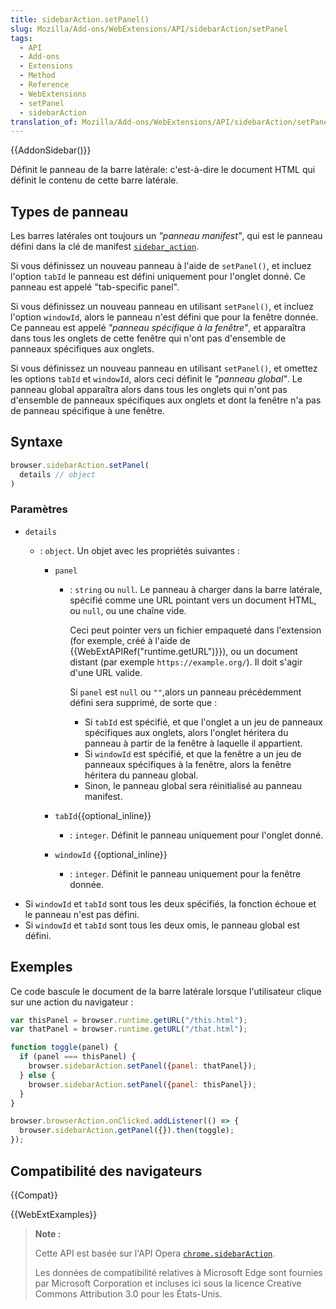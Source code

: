 ```yaml
---
title: sidebarAction.setPanel()
slug: Mozilla/Add-ons/WebExtensions/API/sidebarAction/setPanel
tags:
  - API
  - Add-ons
  - Extensions
  - Method
  - Reference
  - WebExtensions
  - setPanel
  - sidebarAction
translation_of: Mozilla/Add-ons/WebExtensions/API/sidebarAction/setPanel
---
```


{{AddonSidebar()}}

Définit le panneau de la barre latérale: c'est-à-dire le document HTML qui définit le contenu de cette barre latérale.

## Types de panneau

Les barres latérales ont toujours un _"panneau manifest"_, qui est le panneau défini dans la clé de manifest [`sidebar_action`](/fr/Add-ons/WebExtensions/manifest.json/sidebar_action).

Si vous définissez un nouveau panneau à l'aide de `setPanel()`, et incluez l'option `tabId` le panneau est défini uniquement pour l'onglet donné. Ce panneau est appelé "tab-specific panel".

Si vous définissez un nouveau panneau en utilisant `setPanel()`, et incluez l'option `windowId`, alors le panneau n'est défini que pour la fenêtre donnée. Ce panneau est appelé _"panneau spécifique à la fenêtre"_, et apparaîtra dans tous les onglets de cette fenêtre qui n'ont pas d'ensemble de panneaux spécifiques aux onglets.

Si vous définissez un nouveau panneau en utilisant `setPanel()`, et omettez les options `tabId` et `windowId`, alors ceci définit le _"panneau global"_. Le panneau global apparaîtra alors dans tous les onglets qui n'ont pas d'ensemble de panneaux spécifiques aux onglets et dont la fenêtre n'a pas de panneau spécifique à une fenêtre.

## Syntaxe

```js
browser.sidebarAction.setPanel(
  details // object
)
```

### Paramètres

- `details`

  - : `object`. Un objet avec les propriétés suivantes :

    - `panel`

      - : `string` ou `null`. Le panneau à charger dans la barre latérale, spécifié comme une URL pointant vers un document HTML, ou `null`, ou une chaîne vide.

        Ceci peut pointer vers un fichier empaqueté dans l'extension (for exemple, créé à l'aide de {{WebExtAPIRef("runtime.getURL")}}), ou un document distant (par exemple `https://example.org/`). Il doit s'agir d'une URL valide.

        Si `panel` est `null` ou `""`,alors un panneau précédemment défini sera supprimé, de sorte que :

        - Si `tabId` est spécifié, et que l'onglet a un jeu de panneaux spécifiques aux onglets, alors l'onglet héritera du panneau à partir de la fenêtre à laquelle il appartient.
        - Si `windowId` est spécifié, et que la fenêtre a un jeu de panneaux spécifiques à la fenêtre, alors la fenêtre héritera du panneau global.
        - Sinon, le panneau global sera réinitialisé au panneau manifest.

    - `tabId`{{optional_inline}}
      - : `integer`. Définit le panneau uniquement pour l'onglet donné.
    - `windowId` {{optional_inline}}
      - : `integer`. Définit le panneau uniquement pour la fenêtre donnée.

<!---->

- Si `windowId` et `tabId` sont tous les deux spécifiés, la fonction échoue et le panneau n'est pas défini.
- Si `windowId` et `tabId` sont tous les deux omis, le panneau global est défini.

## Exemples

Ce code bascule le document de la barre latérale lorsque l'utilisateur clique sur une action du navigateur :

```js
var thisPanel = browser.runtime.getURL("/this.html");
var thatPanel = browser.runtime.getURL("/that.html");

function toggle(panel) {
  if (panel === thisPanel) {
    browser.sidebarAction.setPanel({panel: thatPanel});
  } else {
    browser.sidebarAction.setPanel({panel: thisPanel});
  }
}

browser.browserAction.onClicked.addListener(() => {
  browser.sidebarAction.getPanel({}).then(toggle);
});
```

## Compatibilité des navigateurs

{{Compat}}

{{WebExtExamples}}

> **Note :**
>
> Cette API est basée sur l'API Opera [`chrome.sidebarAction`](https://dev.opera.com/extensions/sidebar-action-api/).
>
> Les données de compatibilité relatives à Microsoft Edge sont fournies par Microsoft Corporation et incluses ici sous la licence Creative Commons Attribution 3.0 pour les États-Unis.

<!--
// Copyright 2015 The Chromium Authors. All rights reserved.
//
// Redistribution and use in source and binary forms, with or without
// modification, are permitted provided that the following conditions are
// met:
//
//    * Redistributions of source code must retain the above copyright
// notice, this list of conditions and the following disclaimer.
//    * Redistributions in binary form must reproduce the above
// copyright notice, this list of conditions and the following disclaimer
// in the documentation and/or other materials provided with the
// distribution.
//    * Neither the name of Google Inc. nor the names of its
// contributors may be used to endorse or promote products derived from
// this software without specific prior written permission.
//
// THIS SOFTWARE IS PROVIDED BY THE COPYRIGHT HOLDERS AND CONTRIBUTORS
// "AS IS" AND ANY EXPRESS OR IMPLIED WARRANTIES, INCLUDING, BUT NOT
// LIMITED TO, THE IMPLIED WARRANTIES OF MERCHANTABILITY AND FITNESS FOR
// A PARTICULAR PURPOSE ARE DISCLAIMED. IN NO EVENT SHALL THE COPYRIGHT
// OWNER OR CONTRIBUTORS BE LIABLE FOR ANY DIRECT, INDIRECT, INCIDENTAL,
// SPECIAL, EXEMPLARY, OR CONSEQUENTIAL DAMAGES (INCLUDING, BUT NOT
// LIMITED TO, PROCUREMENT OF SUBSTITUTE GOODS OR SERVICES; LOSS OF USE,
// DATA, OR PROFITS; OR BUSINESS INTERRUPTION) HOWEVER CAUSED AND ON ANY
// THEORY OF LIABILITY, WHETHER IN CONTRACT, STRICT LIABILITY, OR TORT
// (INCLUDING NEGLIGENCE OR OTHERWISE) ARISING IN ANY WAY OUT OF THE USE
// OF THIS SOFTWARE, EVEN IF ADVISED OF THE POSSIBILITY OF SUCH DAMAGE.
-->
